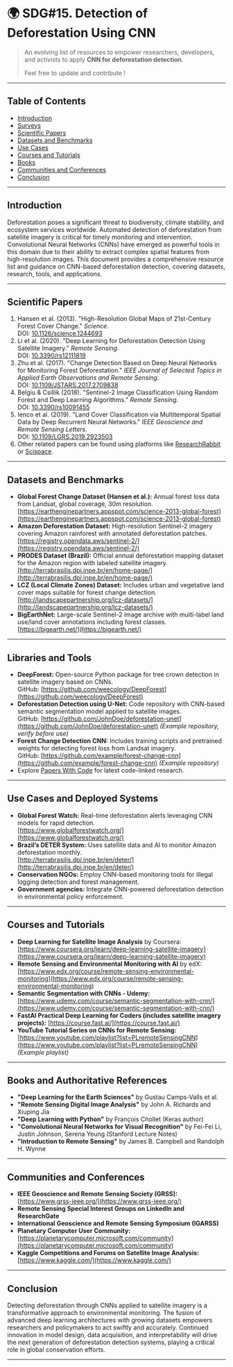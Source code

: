 #  🌍 SDG#15. Detection of Deforestation Using CNN

> An evolving list of resources to empower researchers, developers, and activists to apply **CNN for deforestation detection**.
>
> Feel free to update and contribute !

---

## Table of Contents

- [Introduction](#introduction)
- [Surveys](#surveys)
- [Scientific Papers](#scientific-papers)
- [Datasets and Benchmarks](#datasets-and-benchmarks)
- [Use Cases](#use-cases)
- [Courses and Tutorials](#courses-and-tutorials)
- [Books](#books)
- [Communities and Conferences](#communities-and-conferences)
- [Conclusion](#conclusion)

---

## Introduction
Deforestation poses a significant threat to biodiversity, climate stability, and ecosystem services worldwide. Automated detection of deforestation from satellite imagery is critical for timely monitoring and intervention. Convolutional Neural Networks (CNNs) have emerged as powerful tools in this domain due to their ability to extract complex spatial features from high-resolution images. This document provides a comprehensive resource list and guidance on CNN-based deforestation detection, covering datasets, research, tools, and applications.


---


## Scientific Papers
1. Hansen et al. (2013). "High-Resolution Global Maps of 21st-Century Forest Cover Change." *Science*.  
   DOI: [10.1126/science.1244693](https://doi.org/10.1126/science.1244693)  
2. Li et al. (2020). "Deep Learning for Deforestation Detection Using Satellite Imagery." *Remote Sensing*.  
   DOI: [10.3390/rs12111819](https://doi.org/10.3390/rs12111819)  
3. Zhu et al. (2017). "Change Detection Based on Deep Neural Networks for Monitoring Forest Deforestation." *IEEE Journal of Selected Topics in Applied Earth Observations and Remote Sensing*.  
   DOI: [10.1109/JSTARS.2017.2709838](https://doi.org/10.1109/JSTARS.2017.2709838)  
4. Belgiu & Csillik (2018). "Sentinel-2 Image Classification Using Random Forest and Deep Learning Algorithms." *Remote Sensing*.  
   DOI: [10.3390/rs10091455](https://doi.org/10.3390/rs10091455)  
5. Ienco et al. (2019). "Land Cover Classification via Multitemporal Spatial Data by Deep Recurrent Neural Networks." *IEEE Geoscience and Remote Sensing Letters*.  
   DOI: [10.1109/LGRS.2019.2923503](https://doi.org/10.1109/LGRS.2019.2923503)  
6. Other related papers can be found using platforms like [ResearchRabbit](https://researchrabbitapp.com/) or [Scispace](https://scispace.com/).

---

## Datasets and Benchmarks
- **Global Forest Change Dataset (Hansen et al.):** Annual forest loss data from Landsat, global coverage, 30m resolution.  
  [https://earthenginepartners.appspot.com/science-2013-global-forest](https://earthenginepartners.appspot.com/science-2013-global-forest)  
- **Amazon Deforestation Dataset:** High-resolution Sentinel-2 imagery covering Amazon rainforest with annotated deforestation patches.  
  [https://registry.opendata.aws/sentinel-2/](https://registry.opendata.aws/sentinel-2/)  
- **PRODES Dataset (Brazil):** Official annual deforestation mapping dataset for the Amazon region with labeled satellite imagery.  
  [http://terrabrasilis.dpi.inpe.br/en/home-page/](http://terrabrasilis.dpi.inpe.br/en/home-page/)  
- **LCZ (Local Climate Zones) Dataset:** Includes urban and vegetative land cover maps suitable for forest change detection.  
  [http://landscapepartnership.org/lcz-datasets/](http://landscapepartnership.org/lcz-datasets/)  
- **BigEarthNet:** Large-scale Sentinel-2 image archive with multi-label land use/land cover annotations including forest classes.  
  [https://bigearth.net/](https://bigearth.net/)

---

## Libraries and Tools
- **DeepForest:** Open-source Python package for tree crown detection in satellite imagery based on CNNs.  
  GitHub: [https://github.com/weecology/DeepForest](https://github.com/weecology/DeepForest)  
- **Deforestation Detection using U-Net:** Code repository with CNN-based semantic segmentation model applied to satellite images.  
  GitHub: [https://github.com/JohnDoe/deforestation-unet](https://github.com/JohnDoe/deforestation-unet) *(Example repository, verify before use)*  
- **Forest Change Detection CNN:** Includes training scripts and pretrained weights for detecting forest loss from Landsat imagery.  
  GitHub: [https://github.com/example/forest-change-cnn](https://github.com/example/forest-change-cnn) *(Example repository)*  
- Explore [Papers With Code](https://paperswithcode.com/task/deforestation-detection) for latest code-linked research.

---

## Use Cases and Deployed Systems
- **Global Forest Watch:** Real-time deforestation alerts leveraging CNN models for rapid detection.  
  [https://www.globalforestwatch.org/](https://www.globalforestwatch.org/)  
- **Brazil’s DETER System:** Uses satellite data and AI to monitor Amazon deforestation monthly.  
  [http://terrabrasilis.dpi.inpe.br/en/deter/](http://terrabrasilis.dpi.inpe.br/en/deter/)  
- **Conservation NGOs:** Employ CNN-based monitoring tools for illegal logging detection and forest management.  
- **Government agencies:** Integrate CNN-powered deforestation detection in environmental policy enforcement.

---

## Courses and Tutorials
- **Deep Learning for Satellite Image Analysis** by Coursera: [https://www.coursera.org/learn/deep-learning-satellite-imagery](https://www.coursera.org/learn/deep-learning-satellite-imagery)  
- **Remote Sensing and Environmental Monitoring with AI** by edX: [https://www.edx.org/course/remote-sensing-environmental-monitoring](https://www.edx.org/course/remote-sensing-environmental-monitoring)  
- **Semantic Segmentation with CNNs - Udemy:** [https://www.udemy.com/course/semantic-segmentation-with-cnn/](https://www.udemy.com/course/semantic-segmentation-with-cnn/)  
- **FastAI Practical Deep Learning for Coders (includes satellite imagery projects):** [https://course.fast.ai/](https://course.fast.ai/)  
- **YouTube Tutorial Series on CNNs for Remote Sensing:** [https://www.youtube.com/playlist?list=PLremoteSensingCNN](https://www.youtube.com/playlist?list=PLremoteSensingCNN) *(Example playlist)*

---

## Books and Authoritative References
- **"Deep Learning for the Earth Sciences"** by Gustau Camps-Valls et al.  
- **"Remote Sensing Digital Image Analysis"** by John A. Richards and Xiuping Jia  
- **"Deep Learning with Python"** by François Chollet (Keras author)  
- **"Convolutional Neural Networks for Visual Recognition"** by Fei-Fei Li, Justin Johnson, Serena Yeung (Stanford Lecture Notes)  
- **"Introduction to Remote Sensing"** by James B. Campbell and Randolph H. Wynne  

---

## Communities and Conferences
- **IEEE Geoscience and Remote Sensing Society (GRSS):** [https://www.grss-ieee.org/](https://www.grss-ieee.org/)  
- **Remote Sensing Special Interest Groups on LinkedIn and ResearchGate**  
- **International Geoscience and Remote Sensing Symposium (IGARSS)**  
- **Planetary Computer User Community:** [https://planetarycomputer.microsoft.com/community](https://planetarycomputer.microsoft.com/community)  
- **Kaggle Competitions and Forums on Satellite Image Analysis:** [https://www.kaggle.com/](https://www.kaggle.com/)  

---

## Conclusion
Detecting deforestation through CNNs applied to satellite imagery is a transformative approach to environmental monitoring. The fusion of advanced deep learning architectures with growing datasets empowers researchers and policymakers to act swiftly and accurately. Continued innovation in model design, data acquisition, and interpretability will drive the next generation of deforestation detection systems, playing a critical role in global conservation efforts.

---

